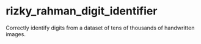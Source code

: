 # rizky_rahman_digit_identifier
Correctly identify digits from a dataset of tens of thousands of handwritten images.
